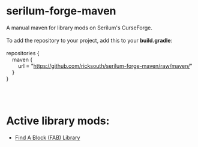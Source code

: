 # serilum-forge-maven
A manual maven for library mods on Serilum's CurseForge.
<br /><br />
To add the repository to your project, add this to your **build.gradle**:
<br /><br />
repositories {\
&nbsp;&nbsp;&nbsp;&nbsp;maven {\
&nbsp;&nbsp;&nbsp;&nbsp;&nbsp;&nbsp;&nbsp;&nbsp;url = "https://github.com/ricksouth/serilum-forge-maven/raw/maven/" \
&nbsp;&nbsp;&nbsp;&nbsp;}\
}

<br /><br />
# Active library mods:
- [Find A Block (FAB) Library](https://www.curseforge.com/minecraft/mc-mods/fab-library)
